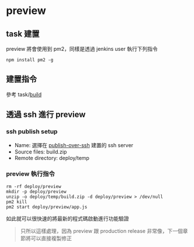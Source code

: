 preview
=======

task 建置
---------

preview 將會使用到 pm2，同樣是透過 jenkins user 執行下列指令

`npm install pm2 -g`

建置指令
--------

參考 task/[build](buld.md)

透過 ssh 進行 preview
---------------------

### ssh publish setup

-	Name: 選擇在 [publish-over-ssh](../plugin/publish-over-ssh.md) 建置的 ssh server
-	Source files: build.zip
-	Remote directory: deploy/temp

### preview 執行指令

```
rm -rf deploy/preview
mkdir -p deploy/preview
unzip -o deploy/temp/build.zip -d deploy/preview > /dev/null
pm2 kill
pm2 start deploy/preview/app.js
```

如此就可以很快速的將最新的程式碼啟動進行功能驗證

> 只所以這樣處理，因為 preview 跟 production release 非常像，下一個章節將可以直接複製修正
